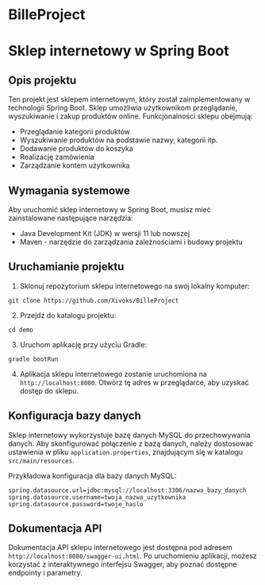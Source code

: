 # BilleProject

# Sklep internetowy w Spring Boot

## Opis projektu

Ten projekt jest sklepem internetowym, który został zaimplementowany w technologii Spring Boot. Sklep umożliwia
użytkownikom przeglądanie, wyszukiwanie i zakup produktów online. Funkcjonalności sklepu obejmują:

- Przeglądanie kategorii produktów
- Wyszukiwanie produktów na podstawie nazwy, kategorii itp.
- Dodawanie produktów do koszyka
- Realizację zamówienia
- Zarządzanie kontem użytkownika

## Wymagania systemowe

Aby uruchomić sklep internetowy w Spring Boot, musisz mieć zainstalowane następujące narzędzia:

- Java Development Kit (JDK) w wersji 11 lub nowszej
- Maven - narzędzie do zarządzania zależnościami i budowy projektu

## Uruchamianie projektu

1. Sklonuj repozytorium sklepu internetowego na swój lokalny komputer:

```
git clone https://github.com/Xivoks/BilleProject
```

2. Przejdź do katalogu projektu:

```
cd demo
```

3. Uruchom aplikację przy użyciu Gradle:

```
gradle bootRun
```

4. Aplikacja sklepu internetowego zostanie uruchomiona na `http://localhost:8080`. Otwórz tę adres w przeglądarce, aby
   uzyskać dostęp do sklepu.

## Konfiguracja bazy danych

Sklep internetowy wykorzystuje bazę danych MySQL do przechowywania danych. Aby skonfigurować połączenie z bazą danych,
należy dostosować ustawienia w pliku `application.properties`, znajdującym się w katalogu `src/main/resources`.

Przykładowa konfiguracja dla bazy danych MySQL:

```
spring.datasource.url=jdbc:mysql://localhost:3306/nazwa_bazy_danych
spring.datasource.username=twoja_nazwa_uzytkownika
spring.datasource.password=twoje_haslo
```

## Dokumentacja API

Dokumentacja API sklepu internetowego jest dostępna pod adresem `http://localhost:8080/swagger-ui.html`. Po uruchomieniu
aplikacji, możesz korzystać z interaktywnego interfejsu Swagger, aby poznać dostępne endpointy i parametry.


